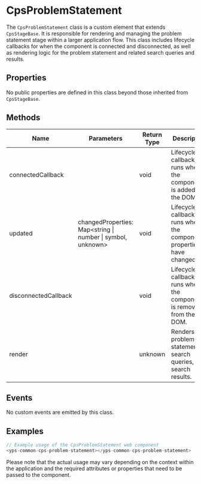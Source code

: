 # CpsProblemStatement

The `CpsProblemStatement` class is a custom element that extends `CpsStageBase`. It is responsible for rendering and managing the problem statement stage within a larger application flow. This class includes lifecycle callbacks for when the component is connected and disconnected, as well as rendering logic for the problem statement and related search queries and results.

## Properties

No public properties are defined in this class beyond those inherited from `CpsStageBase`.

## Methods

| Name                  | Parameters                                  | Return Type | Description                                                                 |
|-----------------------|---------------------------------------------|-------------|-----------------------------------------------------------------------------|
| connectedCallback     |                                             | void        | Lifecycle callback that runs when the component is added to the DOM.        |
| updated               | changedProperties: Map<string \| number \| symbol, unknown> | void        | Lifecycle callback that runs when the component's properties have changed.  |
| disconnectedCallback  |                                             | void        | Lifecycle callback that runs when the component is removed from the DOM.    |
| render                |                                             | unknown     | Renders the problem statement, search queries, and search results.          |

## Events

No custom events are emitted by this class.

## Examples

```typescript
// Example usage of the CpsProblemStatement web component
<yps-common-cps-problem-statement></yps-common-cps-problem-statement>
```

Please note that the actual usage may vary depending on the context within the application and the required attributes or properties that need to be passed to the component.